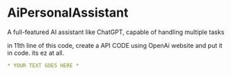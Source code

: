 # AiPersonalAssistant
A full-featured AI assistant like ChatGPT, capable of handling multiple tasks

in 11th line of this code, create a API CODE using OpenAi website and put it in code. its ez at all.
```yaml
* YOUR TEXT GOES HERE *
```
